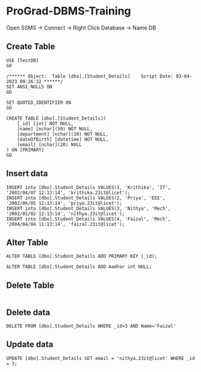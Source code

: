 # ProGrad-DBMS-Training
Open SSMS &rarr; Connect &rarr; Right Click Database &rarr; Name DB
<br>
## Create Table

```
USE [TestDB]
GO

/****** Object:  Table [dbo].[Student_Details]    Script Date: 03-04-2023 09:26:32 ******/
SET ANSI_NULLS ON
GO

SET QUOTED_IDENTIFIER ON
GO

CREATE TABLE [dbo].[Student_Details](
	[_id] [int] NOT NULL,
	[name] [nchar](50) NOT NULL,
	[department] [nchar](10) NOT NULL,
	[dateOfBirth] [datetime] NOT NULL,
	[email] [nchar](20) NULL
) ON [PRIMARY]
GO
```

## Insert data
```
INSERT into [dbo].Student_Details VALUES(1, 'Krithika', 'IT', '2002/04/07 12:13:14', 'krithika.23it@licet');
INSERT into [dbo].Student_Details VALUES(2, 'Priya', 'EEE', '2002/06/05 12:13:14', 'priya.23it@licet');
INSERT into [dbo].Student_Details VALUES(3, 'Nithya', 'Mech', '2002/01/02 12:13:14', 'nithya.23it@licet');
INSERT into [dbo].Student_Details VALUES(4, 'Faizal', 'Mech', '2004/04/04 11:13:14', 'faizal.23it@licet');
```

## Alter Table
```
ALTER TABLE [dbo].Student_Details ADD PRIMARY KEY (_id);
```
```
ALTER TABLE [dbo].Student_Details ADD Aadhar int NULL;
```

## Delete Table
```

```

## Delete data
```
DELETE FROM [dbo].Student_Details WHERE _id=3 AND Name='Faizal'
```

## Update data
```
UPDATE [dbo].Student_Details SET email = 'nithya.23it@licet' WHERE _id = 3;
```
